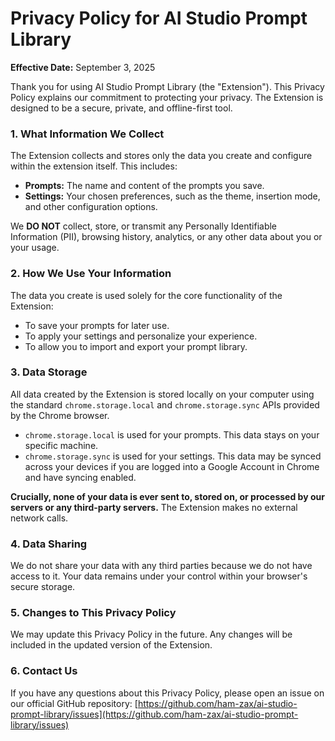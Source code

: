 # Privacy Policy for AI Studio Prompt Library

**Effective Date:** September 3, 2025

Thank you for using AI Studio Prompt Library (the "Extension"). This Privacy Policy explains our commitment to protecting your privacy. The Extension is designed to be a secure, private, and offline-first tool.

### 1. What Information We Collect

The Extension collects and stores only the data you create and configure within the extension itself. This includes:

*   **Prompts:** The name and content of the prompts you save.
*   **Settings:** Your chosen preferences, such as the theme, insertion mode, and other configuration options.

We **DO NOT** collect, store, or transmit any Personally Identifiable Information (PII), browsing history, analytics, or any other data about you or your usage.

### 2. How We Use Your Information

The data you create is used solely for the core functionality of the Extension:

*   To save your prompts for later use.
*   To apply your settings and personalize your experience.
*   To allow you to import and export your prompt library.

### 3. Data Storage

All data created by the Extension is stored locally on your computer using the standard `chrome.storage.local` and `chrome.storage.sync` APIs provided by the Chrome browser.

*   `chrome.storage.local` is used for your prompts. This data stays on your specific machine.
*   `chrome.storage.sync` is used for your settings. This data may be synced across your devices if you are logged into a Google Account in Chrome and have syncing enabled.

**Crucially, none of your data is ever sent to, stored on, or processed by our servers or any third-party servers.** The Extension makes no external network calls.

### 4. Data Sharing

We do not share your data with any third parties because we do not have access to it. Your data remains under your control within your browser's secure storage.

### 5. Changes to This Privacy Policy

We may update this Privacy Policy in the future. Any changes will be included in the updated version of the Extension.

### 6. Contact Us

If you have any questions about this Privacy Policy, please open an issue on our official GitHub repository:
[https://github.com/ham-zax/ai-studio-prompt-library/issues](https://github.com/ham-zax/ai-studio-prompt-library/issues)